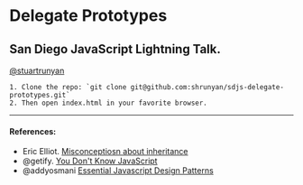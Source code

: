 # Delegate Prototypes
## San Diego JavaScript Lightning Talk.

[@stuartrunyan](https://twitter.com/stuartrunyan)

	1. Clone the repo: `git clone git@github.com:shrunyan/sdjs-delegate-prototypes.git`
	2. Then open index.html in your favorite browser.

---

#### References:

- Eric Elliot. [Misconceptiosn about inheritance][3]
- @getify. [You Don't Know JavaScript][4]
- @addyosmani [Essential Javascript Design Patterns][5]


[1]: https://developer.mozilla.org/en-US/docs/Web/JavaScript/Reference/Global_Objects/Object/assign#Polyfill
[2]: https://gist.github.com/getify/5572383
[3]: https://medium.com/javascript-scene/common-misconceptions-about-inheritance-in-javascript-d5d9bab29b0a
[4]: https://github.com/getify/You-Dont-Know-JS
[5]: http://addyosmani.com/resources/essentialjsdesignpatterns/book/#prototypepatternjavascript
